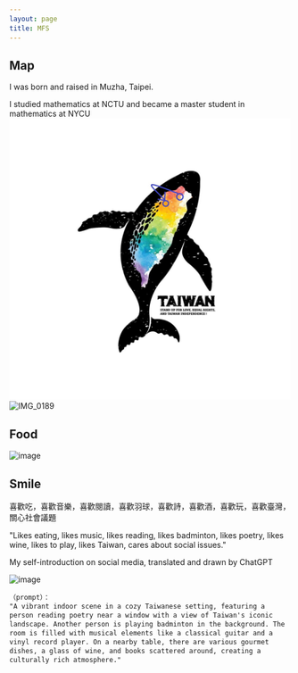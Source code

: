 ```yaml
---
layout: page
title: MFS
---
```


## Map

I was born and raised in Muzha, Taipei.

I studied mathematics at NCTU and became a master student in mathematics at NYCU
![MAP](image/MAP.JPG)
![IMG_0189](https://github.com/user-attachments/assets/cae72c59-6c55-4ec7-a2fb-7177f1203049)

## Food
![image](https://github.com/user-attachments/assets/579ef10a-15f0-4769-96b5-fda9e8e684f6)

## Smile
喜歡吃，喜歡音樂，喜歡閱讀，喜歡羽球，喜歡詩，喜歡酒，喜歡玩，喜歡臺灣，關心社會議題

"Likes eating, likes music, likes reading, likes badminton, likes poetry, likes wine, likes to play, likes Taiwan, cares about social issues."

My self-introduction on social media, translated and drawn by ChatGPT

![image](https://github.com/user-attachments/assets/f07913c8-0e7e-4c4b-b8b8-cb39c7b6c15c)
```
（prompt）：
"A vibrant indoor scene in a cozy Taiwanese setting, featuring a person reading poetry near a window with a view of Taiwan's iconic landscape. Another person is playing badminton in the background. The room is filled with musical elements like a classical guitar and a vinyl record player. On a nearby table, there are various gourmet dishes, a glass of wine, and books scattered around, creating a culturally rich atmosphere."
```
